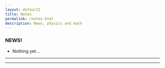 ```yaml
---
layout: default2
title: Notes
permalink: /notes.html
description: News, physics and math
---
```

### NEWS!

- Nothing yet...

***
***